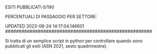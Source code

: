 ESITI PUBBLICATI 0/190 

PERCENTUALI DI PASSAGGIO PER SETTORE:

UPDATED 2023-08-24 14:17:04.146601
###################################################### 

Si tratta di un semplice script in python per controllare quando sono pubblicati gli esiti (ASN 2021, sesto quadrimestre).

